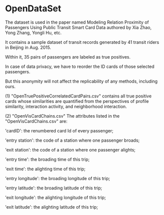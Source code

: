 # OpenDataSet

The dataset is used in the paper named Modeling Relation Proximity of Passengers Using
Public Transit Smart Card Data authored by Xia Zhao, Yong Zhang, Yongli Hu, etc.

It contains a sample dataset of transit records generated by 41 transit riders in Beijing in Aug. 2015. 

Within it, 35 pairs of passengers are labeled as true positives. 

In case of data privacy, we have to reorder the ID cards of those selected passengers. 

But this anonymity will not affect the replicability of any methods, including ours. 


(1) "OpenTruePositiveCorrelatedCardPairs.csv"
contains all true positive cards whose similarities are quantified from the perspectives of profile similarity, interaction activity, and neighborhood interaction.



(2) "OpenVisCardChains.csv"
The attributes listed in the "OpenVisCardChains.csv" are:

'cardID': the renumbered card Id of every passenger; 

'entry station': the code of a station where one passenger broads; 

'exit station': the code of a station where one passenger alights; 

'entry time': the broading time of this trip;

'exit time': the alighting time of this trip;

'entry longitude': the broading longitude of this trip;

'entry latitude': the broading latitude of this trip;

'exit longitude': the alighting longitude of this trip;

'exit latitude': the alighting latitude of this trip;
